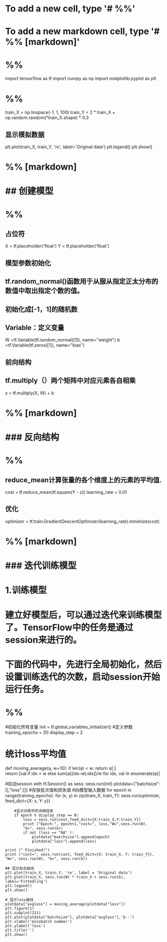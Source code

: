 # To add a new cell, type '# %%'
# To add a new markdown cell, type '# %% [markdown]'
# %%
import tensorflow as tf
import numpy as np
import matplotlib.pyplot as plt


# %%
train_X = np.linspace(-1, 1, 100)
train_Y = 2 * train_X + np.random.random(*train_X.shape) * 0.3

## 显示模拟数据
plt.plot(train_X, train_Y, 'ro', label='Original data')
plt.legend()
plt.show()

# %% [markdown]
# ## 创建模型

# %%
## 占位符
X = tf.placeholder('float')
Y = tf.placeholder('float')

## 模型参数初始化
## tf.random_normal()函数用于从服从指定正太分布的数值中取出指定个数的值。
## 初始化成[-1，1]的随机数
## Variable：定义变量
W =tf.Variable(tf.random_normal([1]), name="weight")
b =tf.Variable(tf.zeros([1]), name="bias")

## 前向结构
## tf.multiply（）两个矩阵中对应元素各自相乘
z = tf.multiply(X, W) + b

# %% [markdown]
# ### 反向结构

# %%
## reduce_mean计算张量的各个维度上的元素的平均值.
cost = tf.reduce_mean(tf.square(Y - z))
learning_rate = 0.01

## 优化
optimizer = tf.train.GradientDescentOptimizer(learning_rate).minimize(cost)

# %% [markdown]
# ### 迭代训练模型
# 1.训练模型
# 
# 建立好模型后，可以通过迭代来训练模型了。TensorFlow中的任务是通过session来进行的。
# 
# 下面的代码中，先进行全局初始化，然后设置训练迭代的次数，启动session开始运行任务。

# %%
#初始化所有变量
init = tf.global_variables_initializer()
#定义参数
training_epochs = 20
display_step = 2

# 统计loss平均值
def moving_average(a, w=10):
    if len(a) < w: 
        return a[:]    
    return [val if idx < w else sum(a[(idx-w):idx])/w for idx, val in 
    enumerate(a)]

#启动session
with tf.Session() as sess:
    sess.run(init)
    plotdata={"batchsize":[],"loss":[]} #存放批次值和损失值
    #向模型输入数据
    for epoch in range(training_epochs):
        for (x, y) in zip(train_X, train_Y):
            sess.run(optimizer, feed_dict={X: x, Y: y})

        #显示训练中的详细信息
        if epoch % display_step == 0:
            loss = sess.run(cost,feed_dict={X:train_X,Y:train_Y})
            print ("Epoch:", epoch+1,"cost=", loss,"W=",sess.run(W), 
            "b=", sess.run(b))
            if not (loss == "NA" ):
                plotdata["batchsize"].append(epoch)
                plotdata["loss"].append(loss)

    print (" Finished!")
    print ("cost=", sess.run(cost, feed_dict={X: train_X, Y: train_Y}), 
    "W=", sess.run(W), "b=", sess.run(b))
    
    ## 显示拟合曲线
    plt.plot(train_X, train_Y, 'ro', label = 'Original data')
    plt.plot(train_X, sess.run(W) * train_X + sess.run(b), label='Fittedling')
    plt.legend()
    plt.show()

    # 显示loss曲线
    plotdata["avgloss"] = moving_average(plotdata["loss"])
    plt.figure(1)
    plt.subplot(211)
    plt.plot(plotdata["batchsize"], plotdata["avgloss"],'b--')
    plt.xlabel('minibatch number')
    plt.ylabel('loss')
    plt.title('')
    plt.show()

